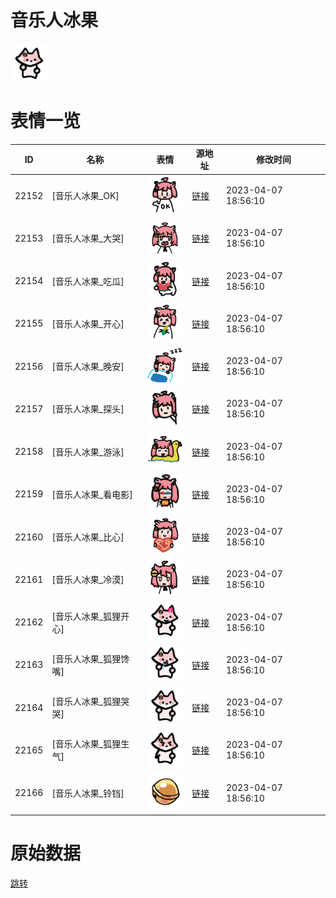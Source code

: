 # 音乐人冰果

<img src="./cover.png" height="60" alt="cover" />

# 表情一览

|ID|名称|表情|源地址|修改时间|
|----|----|----|----|----|
|22152|[音乐人冰果_OK]|<img src="./pic/022152_%5B音乐人冰果_OK%5D.png" height="60" alt="OK"/>|[链接](https://i0.hdslb.com/bfs/garb/09953d778eb97332bda2e9d18f711eea66ae33a7.png)|2023-04-07 18:56:10|
|22153|[音乐人冰果_大哭]|<img src="./pic/022153_%5B音乐人冰果_大哭%5D.png" height="60" alt="大哭"/>|[链接](https://i0.hdslb.com/bfs/garb/3831f67ea6b416781e66e8db2a704f5619545887.png)|2023-04-07 18:56:10|
|22154|[音乐人冰果_吃瓜]|<img src="./pic/022154_%5B音乐人冰果_吃瓜%5D.png" height="60" alt="吃瓜"/>|[链接](https://i0.hdslb.com/bfs/garb/ae5988740a1e57e39fd44c510fe523279d681aad.png)|2023-04-07 18:56:10|
|22155|[音乐人冰果_开心]|<img src="./pic/022155_%5B音乐人冰果_开心%5D.png" height="60" alt="开心"/>|[链接](https://i0.hdslb.com/bfs/garb/53921bcfc51aa94e6a4a3c3db4e082e1aa0f6eb0.png)|2023-04-07 18:56:10|
|22156|[音乐人冰果_晚安]|<img src="./pic/022156_%5B音乐人冰果_晚安%5D.png" height="60" alt="晚安"/>|[链接](https://i0.hdslb.com/bfs/garb/22c3f408941e0388fec3e26b4af86f049ba1d8b4.png)|2023-04-07 18:56:10|
|22157|[音乐人冰果_探头]|<img src="./pic/022157_%5B音乐人冰果_探头%5D.png" height="60" alt="探头"/>|[链接](https://i0.hdslb.com/bfs/garb/7ec8d2614b1644290df8f4f87a32c2ab1509fcfb.png)|2023-04-07 18:56:10|
|22158|[音乐人冰果_游泳]|<img src="./pic/022158_%5B音乐人冰果_游泳%5D.png" height="60" alt="游泳"/>|[链接](https://i0.hdslb.com/bfs/garb/c114503da3922be464877684de89adc7c5289aac.png)|2023-04-07 18:56:10|
|22159|[音乐人冰果_看电影]|<img src="./pic/022159_%5B音乐人冰果_看电影%5D.png" height="60" alt="看电影"/>|[链接](https://i0.hdslb.com/bfs/garb/0730649f5fd355c3995ae89fcbd6a20588651488.png)|2023-04-07 18:56:10|
|22160|[音乐人冰果_比心]|<img src="./pic/022160_%5B音乐人冰果_比心%5D.png" height="60" alt="比心"/>|[链接](https://i0.hdslb.com/bfs/garb/4161a34baddc33a0dc611a33b5981a8454c98281.png)|2023-04-07 18:56:10|
|22161|[音乐人冰果_冷漠]|<img src="./pic/022161_%5B音乐人冰果_冷漠%5D.png" height="60" alt="冷漠"/>|[链接](https://i0.hdslb.com/bfs/garb/e1d4463d4082102138486e6a60ba029a5924ebb7.png)|2023-04-07 18:56:10|
|22162|[音乐人冰果_狐狸开心]|<img src="./pic/022162_%5B音乐人冰果_狐狸开心%5D.png" height="60" alt="狐狸开心"/>|[链接](https://i0.hdslb.com/bfs/garb/7aee99f6a2649e2a01bc40cf7d89fba32db9a680.png)|2023-04-07 18:56:10|
|22163|[音乐人冰果_狐狸馋嘴]|<img src="./pic/022163_%5B音乐人冰果_狐狸馋嘴%5D.png" height="60" alt="狐狸馋嘴"/>|[链接](https://i0.hdslb.com/bfs/garb/44d6839f571a2dda663627e4ffbc2767b0cd1147.png)|2023-04-07 18:56:10|
|22164|[音乐人冰果_狐狸哭哭]|<img src="./pic/022164_%5B音乐人冰果_狐狸哭哭%5D.png" height="60" alt="狐狸哭哭"/>|[链接](https://i0.hdslb.com/bfs/garb/9d94a7348bf0058a05b6c2faa9761b3fd33e3c65.png)|2023-04-07 18:56:10|
|22165|[音乐人冰果_狐狸生气]|<img src="./pic/022165_%5B音乐人冰果_狐狸生气%5D.png" height="60" alt="狐狸生气"/>|[链接](https://i0.hdslb.com/bfs/garb/e4fa15aa8ec079a73dcf4f8d8fae83c9e4fa2bb9.png)|2023-04-07 18:56:10|
|22166|[音乐人冰果_铃铛]|<img src="./pic/022166_%5B音乐人冰果_铃铛%5D.png" height="60" alt="铃铛"/>|[链接](https://i0.hdslb.com/bfs/garb/b48cbaa2c6b5dbe0f7437b73f53b47ccfe0c973d.png)|2023-04-07 18:56:10|

# 原始数据

[跳转](./raw.json)

